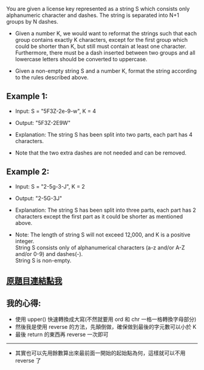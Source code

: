 You are given a license key represented as a string S which consists only alphanumeric character and dashes. The string is separated into N+1 groups by N dashes.

* Given a number K, we would want to reformat the strings such that each group contains exactly K characters, except for the first group which could be shorter than K, but still must contain at least one character. Furthermore, there must be a dash inserted between two groups and all lowercase letters should be converted to uppercase.

* Given a non-empty string S and a number K, format the string according to the rules described above.

## Example 1:
* Input: S = "5F3Z-2e-9-w", K = 4

* Output: "5F3Z-2E9W"

* Explanation: The string S has been split into two parts, each part has 4 characters.
* Note that the two extra dashes are not needed and can be removed.
## Example 2:
* Input: S = "2-5g-3-J", K = 2

* Output: "2-5G-3J"

* Explanation: The string S has been split into three parts, each part has 2 characters except the first part as it could be shorter as mentioned above.
* Note:
The length of string S will not exceed 12,000, and K is a positive integer.  
String S consists only of alphanumerical characters (a-z and/or A-Z and/or 0-9) and dashes(-).  
String S is non-empty.  

## [原題目連結點我](https://leetcode.com/problems/license-key-formatting/)
	
## 我的心得:
* 使用 upper() 快速轉換成大寫(不然就要用 ord 和 chr 一格一格轉換字母部分)
* 然後我是使用 reverse 的方法，先顛倒做，確保做到最後的字元數可以小於 K
* 最後 return 的東西再 reverse 一次即可

---

* 其實也可以先用餘數算出來最前面一開始的起始點為何，這樣就可以不用 reverse 了